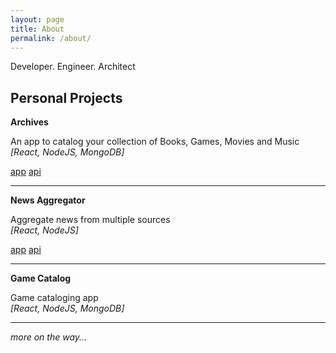```yaml
---
layout: page
title: About
permalink: /about/
---
```


Developer. Engineer. Architect

## Personal Projects

**Archives**

An app to catalog your collection of Books, Games, Movies and Music  
*[React, NodeJS, MongoDB]*

<a href="https://github.com/karthikjag/archives-app" target="_blank">app</a>
<a href="https://github.com/karthikjag/archives-api" target="_blank">api</a>

***


**News Aggregator**

Aggregate news from multiple sources  
*[React, NodeJS]*

<a href="https://github.com/karthikjag/news-aggregator-app" target="_blank">app</a>
<a href="https://github.com/karthikjag/news-aggregator-api" target="_blank">api</a>

***

**Game Catalog**

Game cataloging app  
*[React, NodeJS, MongoDB]*

***

*more on the way...*
